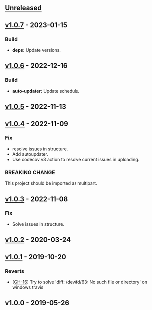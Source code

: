 <a name="unreleased"></a>
## [Unreleased]


<a name="v1.0.7"></a>
## [v1.0.7] - 2023-01-15
### Build
- **deps:** Update versions.


<a name="v1.0.6"></a>
## [v1.0.6] - 2022-12-16
### Build
- **auto-updater:** Update schedule.


<a name="v1.0.5"></a>
## [v1.0.5] - 2022-11-13

<a name="v1.0.4"></a>
## [v1.0.4] - 2022-11-09
### Fix
- resolve issues in structure.
- Add autoupdater.
- Use codecov v3 action to resolve current issues in uploading.

### BREAKING CHANGE

This project should be imported as multipart.


<a name="v1.0.3"></a>
## [v1.0.3] - 2022-11-08
### Fix
- Solve issues in structure.


<a name="v1.0.2"></a>
## [v1.0.2] - 2020-03-24

<a name="v1.0.1"></a>
## [v1.0.1] - 2019-10-20
### Reverts
- [[GH-16](https://github.com/030/multipart/issues/16)] Try to solve 'diff: /dev/fd/63: No such file or directory' on windows travis


<a name="v1.0.0"></a>
## v1.0.0 - 2019-05-26

[Unreleased]: https://github.com/030/multipart/compare/v1.0.7...HEAD
[v1.0.7]: https://github.com/030/multipart/compare/v1.0.6...v1.0.7
[v1.0.6]: https://github.com/030/multipart/compare/v1.0.5...v1.0.6
[v1.0.5]: https://github.com/030/multipart/compare/v1.0.4...v1.0.5
[v1.0.4]: https://github.com/030/multipart/compare/v1.0.3...v1.0.4
[v1.0.3]: https://github.com/030/multipart/compare/v1.0.2...v1.0.3
[v1.0.2]: https://github.com/030/multipart/compare/v1.0.1...v1.0.2
[v1.0.1]: https://github.com/030/multipart/compare/v1.0.0...v1.0.1
